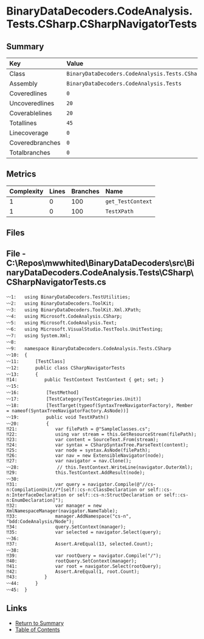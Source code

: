 ﻿# BinaryDataDecoders.CodeAnalysis.Tests.CSharp.CSharpNavigatorTests

## Summary

| Key             | Value                                                               |
| :-------------- | :------------------------------------------------------------------ |
| Class           | `BinaryDataDecoders.CodeAnalysis.Tests.CSharp.CSharpNavigatorTests` |
| Assembly        | `BinaryDataDecoders.CodeAnalysis.Tests`                             |
| Coveredlines    | `0`                                                                 |
| Uncoveredlines  | `20`                                                                |
| Coverablelines  | `20`                                                                |
| Totallines      | `45`                                                                |
| Linecoverage    | `0`                                                                 |
| Coveredbranches | `0`                                                                 |
| Totalbranches   | `0`                                                                 |

## Metrics

| Complexity | Lines | Branches | Name              |
| :--------- | :---- | :------- | :---------------- |
| 1          | 0     | 100      | `get_TestContext` |
| 1          | 0     | 100      | `TestXPath`       |

## Files

## File - C:\Repos\mwwhited\BinaryDataDecoders\src\BinaryDataDecoders.CodeAnalysis.Tests\CSharp\CSharpNavigatorTests.cs

```CSharp
〰1:   using BinaryDataDecoders.TestUtilities;
〰2:   using BinaryDataDecoders.ToolKit;
〰3:   using BinaryDataDecoders.ToolKit.Xml.XPath;
〰4:   using Microsoft.CodeAnalysis.CSharp;
〰5:   using Microsoft.CodeAnalysis.Text;
〰6:   using Microsoft.VisualStudio.TestTools.UnitTesting;
〰7:   using System.Xml;
〰8:   
〰9:   namespace BinaryDataDecoders.CodeAnalysis.Tests.CSharp
〰10:  {
〰11:      [TestClass]
〰12:      public class CSharpNavigatorTests
〰13:      {
‼14:          public TestContext TestContext { get; set; }
〰15:  
〰16:          [TestMethod]
〰17:          [TestCategory(TestCategories.Unit)]
〰18:          [TestTarget(typeof(SyntaxTreeNavigatorFactory), Member = nameof(SyntaxTreeNavigatorFactory.AsNode))]
〰19:          public void TestXPath()
〰20:          {
‼21:              var filePath = @"SampleClasses.cs";
‼22:              using var stream = this.GetResourceStream(filePath);
‼23:              var content = SourceText.From(stream);
‼24:              var syntax = CSharpSyntaxTree.ParseText(content);
‼25:              var node = syntax.AsNode(filePath);
‼26:              var nav = new ExtensibleNavigator(node);
‼27:              var navigator = nav.Clone();
〰28:              // this.TestContext.WriteLine(navigator.OuterXml);
‼29:              this.TestContext.AddResult(node);
〰30:  
‼31:              var query = navigator.Compile(@"//cs-n:CompilationUnit//*[self::cs-n:ClassDeclaration or self::cs-n:InterfaceDeclaration or self::cs-n:StructDeclaration or self::cs-n:EnumDeclaration]");
‼32:              var manager = new XmlNamespaceManager(navigator.NameTable);
‼33:              manager.AddNamespace("cs-n", "bdd:CodeAnalysis/Node");
‼34:              query.SetContext(manager);
‼35:              var selected = navigator.Select(query);
〰36:  
‼37:              Assert.AreEqual(13, selected.Count);
〰38:  
‼39:              var rootQuery = navigator.Compile("/");
‼40:              rootQuery.SetContext(manager);
‼41:              var root = navigator.Select(rootQuery);
‼42:              Assert.AreEqual(1, root.Count);
‼43:          }
〰44:      }
〰45:  }
```

## Links

* [Return to Summary](Summary.md)
* [Table of Contents](../TOC.md)

